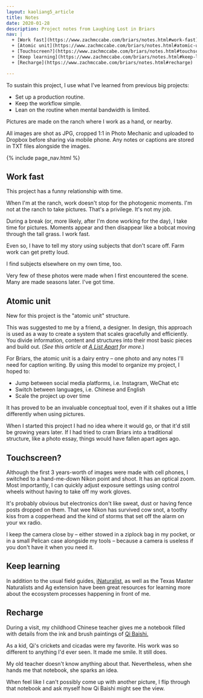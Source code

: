 ```yaml
---
layout: kaoliang5_article
title: Notes
date: 2020-01-28
description: Project notes from Laughing Lost in Briars
nav: |
  + [Work fast](https://www.zachmccabe.com/briars/notes.html#work-fast)
  + [Atomic unit](https://www.zachmccabe.com/briars/notes.html#atomic-unit)
  + [Touchscreen?](https://www.zachmccabe.com/briars/notes.html#touchscreen)
  + [Keep learning](https://www.zachmccabe.com/briars/notes.html#keep-learning)
  + [Recharge](https://www.zachmccabe.com/briars/notes.html#recharge)

---
```



To sustain this project, I use what I've learned from previous big projects: 

- Set up a production routine.
- Keep the workflow simple.
- Lean on the routine when mental bandwidth is limited.

Pictures are made on the ranch where I work as a hand, or nearby.

All images are shot as JPG, cropped 1:1 in Photo Mechanic and uploaded to Dropbox before sharing via mobile phone. Any notes or captions are stored in TXT files alongside the images.


{% include page_nav.html %}


## Work fast

This project has a funny relationship with time.

When I'm at the ranch, work doesn't stop for the photogenic moments. I'm not at the ranch to take pictures. That's a privilege. It's not my job.

During a break (or, more likely, after I'm done working for the day), I take time for pictures. Moments appear and then disappear like a bobcat moving through the tall grass. I work fast.

Even so, I have to tell my story using subjects that don't scare off. Farm work can get pretty loud.

I find subjects elsewhere on my own time, too.

Very few of these photos were made when I first encountered the scene. Many are made seasons later. I've got time.



## Atomic unit

New for this project is the "atomic unit" structure. 

This was suggested to me by a friend, a designer. In design, this approach is used as a way to create a system that scales gracefully and efficiently. You divide information, content and structures into their most basic pieces and build out. (*See this article at [A List Apart](https://alistapart.com/article/language-of-modular-design) for more.*)

For Briars, the atomic unit is a dairy entry – one photo and any notes I'll need for caption writing. By using this model to organize my project, I hoped to:

- Jump between social media platforms, i.e. Instagram, WeChat etc
- Switch between languages, i.e. Chinese and English
- Scale the project up over time

It has proved to be an invaluable conceptual tool, even if it shakes out a little differently when using pictures. 

When I started this project I had no idea where it would go, or that it'd still be growing years later. If I had tried to cram Briars into a traditional structure, like a photo essay, things would have fallen apart ages ago.


<!--
<div style="margin:5em auto">
<p><img src="https://www.zachmccabe.com/briars/assets/viz/6.jpg" alt="nikon" /></p>
</div>
-->


## Touchscreen?

Although the first 3 years-worth of images were made with cell phones, I switched to a hand-me-down Nikon point and shoot. It has an optical zoom. Most importantly, I can quickly adjust exposure settings using control wheels without having to take off my work gloves.

It's probably obvious but electronics don't like sweat, dust or having fence posts dropped on them. That wee Nikon has survived cow snot, a toothy kiss from a copperhead and the kind of storms that set off the alarm on your wx radio.

I keep the camera close by – either stowed in a ziplock bag in my pocket, or in a small Pelican case alongside my tools – because a camera is useless if you don't have it when you need it.



## Keep learning

In addition to the usual field guides, [iNaturalist,](https://www.inaturalist.org/) as well as the Texas Master Naturalists and Ag extension have been great resources for learning more about the ecosystem processes happening in front of me.



## Recharge

During a visit, my childhood Chinese teacher gives me a notebook filled with details from the ink and brush paintings of [Qi Baishi.](https://en.wikipedia.org/wiki/Qi_Baishi)

As a kid, Qi's crickets and cicadas were my favorite. His work was so different to anything I'd ever seen. It made me smile. It still does.

My old teacher doesn't know anything about that. Nevertheless, when she hands me that notebook, she sparks an idea.

When feel like I can't possibly come up with another picture, I flip through that notebook and ask myself how Qi Baishi might see the view.
